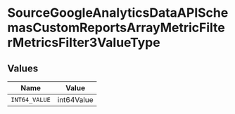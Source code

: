 # SourceGoogleAnalyticsDataAPISchemasCustomReportsArrayMetricFilterMetricsFilter3ValueType


## Values

| Name          | Value         |
| ------------- | ------------- |
| `INT64_VALUE` | int64Value    |